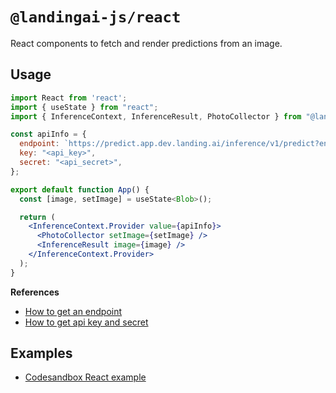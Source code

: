 # `@landingai-js/react`

React components to fetch and render predictions from an image.

## Usage

```jsx
import React from 'react';
import { useState } from "react";
import { InferenceContext, InferenceResult, PhotoCollector } from "@landingai-js/react";

const apiInfo = {
  endpoint: `https://predict.app.dev.landing.ai/inference/v1/predict?endpoint_id=<endpoint_id>`,
  key: "<api_key>",
  secret: "<api_secret>",
};

export default function App() {
  const [image, setImage] = useState<Blob>();

  return (
    <InferenceContext.Provider value={apiInfo}>
      <PhotoCollector setImage={setImage} />
      <InferenceResult image={image} />
    </InferenceContext.Provider>
  );
}
```

**References**

* [How to get an endpoint](https://support.landing.ai/docs/cloud-deployment)
* [How to get api key and secret](https://support.landing.ai/docs/api-key-and-api-secret)


## Examples
- [Codesandbox React example](https://codesandbox.io/s/eloquent-tesla-yzsbsk?file=/src/App.js)
